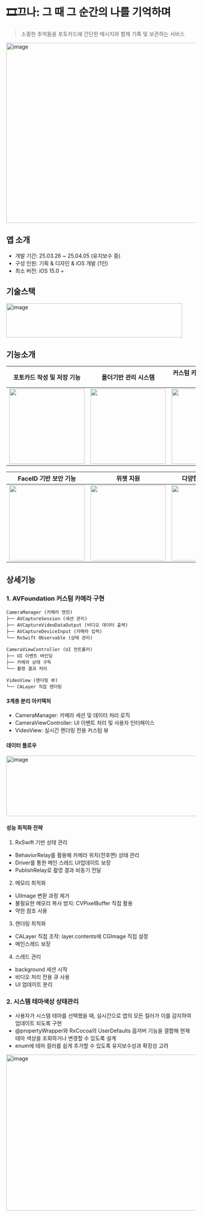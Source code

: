 # 🎞️끄나: 그 때 그 순간의 나를 기억하며
> 소중한 추억들을 포토카드에 간단한 메시지와 함께 기록 및 보관하는 서비스
<img width="882" height="479" alt="image" src="https://github.com/user-attachments/assets/3d114c2f-3d1e-4c0d-bd4d-6ce589d43c7b" />


## 앱 소개
- 개발 기간: 25.03.26 ~ 25.04.05 (유지보수 중)
- 구성 인원: 기획 & 디자인 & iOS 개발 (1인)
- 최소 버전: iOS 15.0 +
  
## 기술스택
<img width="468" height="91" alt="image" src="https://github.com/user-attachments/assets/33174ee5-4664-4817-8707-0cce760efa37" />


## 기능소개

|   포토카드 작성 및 저장 기능   |   폴더기반 관리 시스템   |    커스텀 카메라 및 이미지 필터 기능   | 폴더별 이미지 미리보기 기능   |
|  :-------------: |  :-------------: |  :-------------: |  :-------------: |
| <img width=200 src="https://github.com/user-attachments/assets/c203d01e-55bb-4b4c-8885-100dd56fc50b"> | <img width=200 src="https://github.com/user-attachments/assets/38a2dc07-fe50-4f3e-849c-07ae3fc19679"> | <img width=200 src="https://github.com/user-attachments/assets/6e27a525-c2a9-4487-b937-81a8d06e0f48"> | <img width=200 src="https://github.com/user-attachments/assets/c0261ddb-4c01-4efd-9ec1-9e1682cff832"> |

|   FaceID 기반 보안 기능   |   위젯 지원   |    다양한 색상 테마 지원   |
|  :-------------: |  :-------------: |  :-------------: |
| <img width=200 src="https://github.com/user-attachments/assets/948a1d7c-4cc5-4005-a413-a135204c57ea"> | <img width=200 src="https://github.com/user-attachments/assets/64febe7d-b920-4c10-8fac-23a77b156866"> | <img width=200 src="https://github.com/user-attachments/assets/5490a5c7-dc02-4e0f-b516-05246bebb0c8"> |

## 상세기능
### 1. AVFoundation 커스텀 카메라 구현
```
CameraManager (카메라 엔진)
├── AVCaptureSession (세션 관리)
├── AVCaptureVideoDataOutput (비디오 데이터 출력)
├── AVCaptureDeviceInput (카메라 입력)
└── RxSwift Observable (상태 관리)

CameraViewController (UI 컨트롤러)
├── UI 이벤트 바인딩
├── 카메라 상태 구독
└── 촬영 결과 처리

VideoView (렌더링 뷰)
└── CALayer 직접 렌더링
```

#### 3계층 분리 아키텍처
- CameraManager: 카메라 세션 및 데이터 처리 로직
- CameraViewController: UI 이벤트 처리 및 사용자 인터페이스
- VideoView: 실시간 렌더링 전용 커스텀 뷰

#### 데이터 플로우
<img width="671" height="161" alt="image" src="https://github.com/user-attachments/assets/d9878348-0a71-465f-8414-91787b9758e1" />

#### 성능 최적화 전략
1. RxSwift 기반 상태 관리
   </br>
  - BehaviorRelay를 활용해 카메라 위치(전후면) 상태 관리
  - Driver를 통한 메인 스레드 UI업데이트 보장
  - PublishRelay로 촬영 결과 비동기 전달 
2. 메모리 최적화
   </br>
 - UIImage 변환 과정 제거
 - 불필요한 메모리 복사 방지: CVPixelBuffer 직접 활용
 - 약한 참조 사용
    
3. 렌더링 최적화
   </br>
 - CALayer 직접 조작: layer.contents에 CGImage 직접 설정
 - 메인스레드 보장
    
4. 스레드 관리
   </br>
 - background 세션 시작
 - 비디오 처리 전용 큐 사용
- UI 업데이트 분리

### 2. 시스템 테마색상 상태관리
- 사용자가 시스템 테마를 선택했을 때, 실시간으로 앱의 모든 컬러가 이를 감지하여 업데이트 되도록 구현
- @propertyWrapper와 RxCocoa의 UserDefaults 옵저버 기능을 결합해 현재 테마 색상을 조회하거나 변경할 수 있도록 설계
- enum에 테마 컬러를 쉽게 추가할 수 있도록 유지보수성과 확장성 고려
<img width="1246" height="415" alt="image" src="https://github.com/user-attachments/assets/4777c878-5e3f-4411-9305-cc478cef1c05" />




